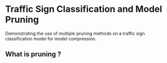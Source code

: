 # Traffic Sign Classification and Model Pruning
Demonstrating the use of multiple pruning methods on a traffic sign classification model for model compression.

## What is pruning ? 
